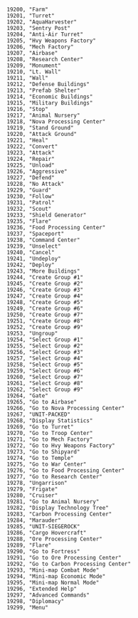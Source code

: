 ﻿```text
19200, "Farm"
19201, "Turret"
19202, "AquaHarvester"
19203, "Sentry Post"
19204, "Anti-Air Turret"
19205, "Hvy Weapons Factory"
19206, "Mech Factory"
19207, "Airbase"
19208, "Research Center"
19209, "Monument"
19210, "Lt. Wall"
19211, "Wall"
19212, "Defense Buildings"
19213, "Prefab Shelter"
19214, "Economic Buildings"
19215, "Military Buildings"
19216, "Stop"
19217, "Animal Nursery"
19218, "Nova Processing Center"
19219, "Stand Ground"
19220, "Attack Ground"
19221, "Heal"
19222, "Convert"
19223, "Attack"
19224, "Repair"
19225, "Unload"
19226, "Aggressive"
19227, "Defend"
19228, "No Attack"
19229, "Guard"
19230, "Follow"
19231, "Patrol"
19232, "Scout"
19233, "Shield Generator"
19235, "Flare"
19236, "Food Processing Center"
19237, "Spaceport"
19238, "Command Center"
19239, "Unselect"
19240, "Cancel"
19241, "Undeploy"
19242, "Deploy"
19243, "More Buildings"
19244, "Create Group #1"
19245, "Create Group #2"
19246, "Create Group #3"
19247, "Create Group #4"
19248, "Create Group #5"
19249, "Create Group #6"
19250, "Create Group #7"
19251, "Create Group #8"
19252, "Create Group #9"
19253, "Ungroup"
19254, "Select Group #1"
19255, "Select Group #2"
19256, "Select Group #3"
19257, "Select Group #4"
19258, "Select Group #5"
19259, "Select Group #6"
19260, "Select Group #7"
19261, "Select Group #8"
19262, "Select Group #9"
19264, "Gate"
19265, "Go to Airbase"
19266, "Go to Nova Processing Center"
19267, "UNIT-PACKED"
19268, "Display Statistics"
19269, "Go to Turret"
19270, "Go to Troop Center"
19271, "Go to Mech Factory"
19272, "Go to Hvy Weapons Factory"
19273, "Go to Shipyard"
19274, "Go to Temple"
19275, "Go to War Center"
19276, "Go to Food Processing Center"
19277, "Go to Research Center"
19278, "Ungarrison"
19279, "Frigate"
19280, "Cruiser"
19281, "Go to Animal Nursery"
19282, "Display Technology Tree"
19283, "Carbon Processing Center"
19284, "Marauder"
19285, "UNIT-SIEGEROCK"
19286, "Cargo Hovercraft"
19288, "Ore Processing Center"
19289, "Flare"
19290, "Go to Fortress"
19291, "Go to Ore Processing Center"
19292, "Go to Carbon Processing Center"
19293, "Mini-map Combat Mode"
19294, "Mini-map Economic Mode"
19295, "Mini-map Normal Mode"
19296, "Extended Help"
19297, "Advanced Commands"
19298, "Diplomacy"
19299, "Menu"
```